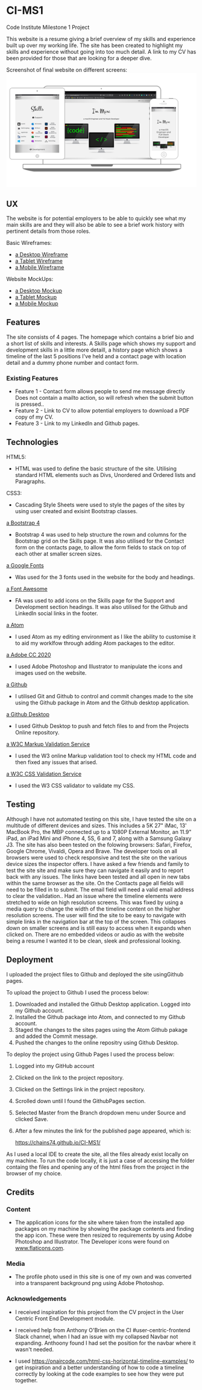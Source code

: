 # CI-MS1

Code Institute Milestone 1 Project

This website is a resume giving a brief overview of my skills and experience built up over my working life. The site has been created to highlight my skills and experience without going into too much detail. A link to my CV has been provided for those that are looking for a deeper dive.

Screenshot of final website on different screens: ![Screen Sizes](https://github.com/Chains74/CI-MS1/blob/master/Documentation/MS1%20Screens.png)

## UX
The website is for potential employers to be able to quickly see what my main skills are and they will also be able to see a brief work history with pertinent details from those roles.

Basic Wireframes:

- [a Desktop Wireframe](https://github.com/Chains74/CI-MS1/blob/master/Documentation/Wireframes/Desktop%20Wireframe.pdf)
- [a Tablet Wireframe](https://github.com/Chains74/CI-MS1/blob/master/Documentation/Wireframes/Tablet%20Wireframe.pdf)
- [a Mobile Wireframe](https://github.com/Chains74/CI-MS1/blob/master/Documentation/Wireframes/Mobile%20Wireframe.pdf)

Website MockUps:

- [a Desktop Mockup](https://github.com/Chains74/CI-MS1/blob/master/Documentation/Mockups/Desktop%20Mockup.pdf)
- [a Tablet Mockup](https://github.com/Chains74/CI-MS1/blob/master/Documentation/Mockups/Tablet%20Mockup.pdf)
- [a Mobile Mockup](https://github.com/Chains74/CI-MS1/blob/master/Documentation/Mockups/Mobile%20Mockup.pdf)

## Features

The site consists of 4 pages. The homepage which contains a brief bio and a short list of skills and interests. A Skills page which shows my support and development skills in a little more detaill, a history page which shows a timeline of the last 5 positions I've held and a contact page with location detail and a dummy phone number and contact form.
 
### Existing Features
- Feature 1 - Contact form allows people to send me message directly Does not contain a mailto action, so will refresh when the submit button is pressed..
- Feature 2 - Link to CV to allow potential employers to download a PDF copy of my CV.
- Feature 3 - Link to my LinkedIn and Github pages.


## Technologies

HTML5:
- HTML was used to define the basic structure of the site. Utilising standard HTML elements such as Divs, Unordered and Ordered lists and Paragraphs.

CSS3:
- Cascading Style Sheets were used to style the pages of the sites by using user created and exisint Bootstrap classes.

[a Bootstrap 4](https://getbootstrap.com)
- Bootstrap 4 was used to help structure the rown and columns for the Bootstrap grid on the Skills page. It was also utilised for the Contact form on the contacts page, to allow the form fields to stack on top of each other at smaller screen sizes.

[a Google Fonts](https://fonts.google.com/)
- Was used for the 3 fonts used in the website for the body and headings. 

[a Font Awesome](https://fontawesome.com/)
- FA was used to add icons on the Skills page for the Support and Development section headings. It was also utilised for the Github and LinkedIn social links in the footer.

[a Atom](https://atom.io/)
- I used Atom as my editing environment as I like the ability to customise it to aid my worklfow through adding Atom packages to the editor.

[a Adobe CC 2020](https://www.adobe.com/)
- I used Adobe Photoshop and Illustrator to manipulate the icons and images used on the website.

[a Github](https://github.com/)
- I utilised Git and Github to control and commit  changes made to the site using the Github package in Atom and the Github desktop application.

[a Github Desktop](https://github.com/desktop/desktop)
- I used Github Desktop to push and fetch files to and from the Projects Online repository.

[a W3C Markup Validation Service](https://validator.w3.org/)
- I used the W3 online Markup validation tool to check my HTML code and then fixed any issues that arised.

[a W3C CSS Validation Service](http://jigsaw.w3.org/css-validator/#validate_by_uri)
- I used the W3 CSS validator to validate my CSS.


## Testing

Although I have not automated testing on this site, I have tested the site on a multitude of different devices and sizes. This includes a 5K 27" iMac, 13' MacBook Pro, the MBP connected up to a 1080P External Monitor, an 11.9" iPad, an iPad Mini and iPhone 4, 5S, 6 and 7, along with a Samsung Galaxy J3.
The site has also been tested on the folowing browsers: Safari, Firefox, Google Chrome, Vivaldi, Opera and Brave.  The developer tools on all browsers were used to check responsive and test the site on the various device sizes the inspector offers.
I have asked a few friends and family to test the site site and make sure they can navigate it easily and to report back with any issues.
The links have been tested and all open in new tabs within the same browser as the site. On the Contacts page all fields will need to be filled in to submit. The email field will need a valid email address to clear the validation.. 
Had an issue where the timeline elements were stretched to wide on high resolution screens. This was fixed by using a media query to change the width of the timeline content on the higher resolution screens.
The user will find the site to be easy to navigate with simple links in the navigation bar at the top of the screen. This collapses down on smaller screens and is still easy to access when it expands when clicked on. There are no embedded videos or audio as with the website being a resume I wanted it to be clean, sleek and professional looking.


## Deployment

I uploaded the project files to Github and deployed the site usingGithub pages. 

To upload the project to Github I used the process below:

1. Downloaded and installed the Github Desktop application. Logged into my Github account.
2. Installed the Github package into Atom, and connected to my Github account.
3. Staged the changes to the sites pages using the Atom Github pakage and added the Commit message.
4. Pushed the changes to the online repositry using Github Desktop.

To deploy the project using Github Pages  I used the process below:

1. Logged into my GitHub account
2. Clicked on the link to the project repository.
3. Clicked on the Settings link in the project repository.
4. Scrolled down until I found the GithubPages section.
5. Selected Master from the Branch dropdown menu under Source and clicked Save.
6. After a few minutes the link for the published page appeared, which is: 
    
    https://chains74.github.io/CI-MS1/

As I used a local IDE to create the site, all the files already exist locally on my machine. To run the code locally, it is just a case of accessing the  folder containg the files and opening any of the html files from the project in the browser of my choice.


## Credits

### Content
- The application icons for the site where taken from the installed app packages on my machine by showing the package contents and finding the app icon. These were then resized to requirements by using Adobe Photoshop and Illustrator. The Developer icons were found on www.flaticons.com.

### Media
- The profile photo used in this site is one of my own and was converted into a transparent background png using Adobe Photoshop.

### Acknowledgements

- I received inspiration for this project from the CV project in the User Centric Front End Development module.

- I received help from Anthony O'Brien on the CI #user-centric-frontend Slack channel, when I had an issue with my collapsed Navbar not expanding. Anthoony found I had set the position for the navbar where it wasn't needed.

- I used https://onaircode.com/html-css-horizontal-timeline-examples/ to get inspiration and a better understanding of how to code a timeline correctly by looking at the code examples to see how they were put together. 
